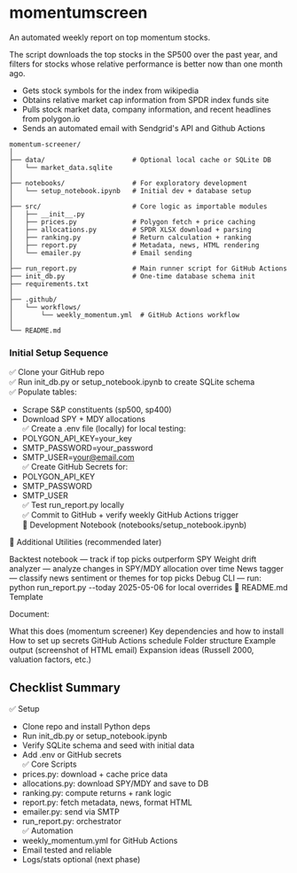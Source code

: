 # momentumscreen
An automated weekly report on top momentum stocks.

The script downloads the top stocks in the SP500 over the past year, and filters for stocks whose relative performance is better now than one month ago.

- Gets stock symbols for the index from wikipedia
- Obtains relative market cap information from SPDR index funds site
- Pulls stock market data, company information, and recent headlines from polygon.io
- Sends an automated email with Sendgrid's API and Github Actions

```text
momentum-screener/  
│  
├── data/                      # Optional local cache or SQLite DB  
│   └── market_data.sqlite  
│
├── notebooks/                 # For exploratory development  
│   └── setup_notebook.ipynb   # Initial dev + database setup  
│
├── src/                       # Core logic as importable modules  
│   ├── __init__.py  
│   ├── prices.py              # Polygon fetch + price caching  
│   ├── allocations.py         # SPDR XLSX download + parsing  
│   ├── ranking.py             # Return calculation + ranking  
│   ├── report.py              # Metadata, news, HTML rendering  
│   └── emailer.py             # Email sending  
│
├── run_report.py              # Main runner script for GitHub Actions  
├── init_db.py                 # One-time database schema init  
├── requirements.txt  
│  
├── .github/  
│   └── workflows/  
│       └── weekly_momentum.yml  # GitHub Actions workflow  
│  
└── README.md  
```


### Initial Setup Sequence

✅ Clone your GitHub repo  
✅ Run init_db.py or setup_notebook.ipynb to create SQLite schema  
✅ Populate tables:  
- Scrape S&P constituents (sp500, sp400)  
- Download SPY + MDY allocations  
✅ Create a .env file (locally) for local testing:  
- POLYGON_API_KEY=your_key  
- SMTP_PASSWORD=your_password  
- SMTP_USER=your@email.com  
✅ Create GitHub Secrets for:  
- POLYGON_API_KEY  
- SMTP_PASSWORD  
- SMTP_USER  
✅ Test run_report.py locally  
✅ Commit to GitHub + verify weekly GitHub Actions trigger  
📓 Development Notebook (notebooks/setup_notebook.ipynb)  


🧪 Additional Utilities (recommended later)

Backtest notebook — track if top picks outperform SPY
Weight drift analyzer — analyze changes in SPY/MDY allocation over time
News tagger — classify news sentiment or themes for top picks
Debug CLI — run: python run_report.py --today 2025-05-06 for local overrides
📝 README.md Template

Document:

What this does (momentum screener)
Key dependencies and how to install
How to set up secrets
GitHub Actions schedule
Folder structure
Example output (screenshot of HTML email)
Expansion ideas (Russell 2000, valuation factors, etc.)

## Checklist Summary

✅ Setup  
- Clone repo and install Python deps  
- Run init_db.py or setup_notebook.ipynb  
 - Verify SQLite schema and seed with initial data  
 - Add .env or GitHub secrets  
✅ Core Scripts  
 - prices.py: download + cache price data  
 - allocations.py: download SPY/MDY and save to DB  
 - ranking.py: compute returns + rank logic  
 - report.py: fetch metadata, news, format HTML  
 - emailer.py: send via SMTP  
 - run_report.py: orchestrator  
✅ Automation  
 - weekly_momentum.yml for GitHub Actions  
 - Email tested and reliable  
 - Logs/stats optional (next phase)  
